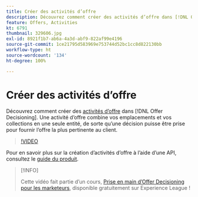 ```yaml
---
title: Créer des activités d’offre
description: Découvrez comment créer des activités d’offre dans [!DNL Offer Decisioning]. Une activité d’offre combine vos emplacements et vos collections en une seule entité, de sorte qu’une décision puisse être prise pour fournir l’offre la plus pertinente au client.
feature: Offers, Activities
kt: 6791
thumbnail: 329606.jpg
exl-id: 8921f1b7-ab6a-4a3d-abf9-822af99e4196
source-git-commit: 1ce21795d583969e753744d52bc1cc8d822130bb
workflow-type: ht
source-wordcount: '134'
ht-degree: 100%

---
```


# Créer des activités d’offre

Découvrez comment créer des [activités d’offre](https://experienceleague.adobe.com/docs/journey-optimizer/using/offer-decisioniong/create-manage-activities/create-offer-activities.html?lang=fr) dans [!DNL Offer Decisioning]. Une activité d’offre combine vos emplacements et vos collections en une seule entité, de sorte qu’une décision puisse être prise pour fournir l’offre la plus pertinente au client.

>[!VIDEO](https://video.tv.adobe.com/v/329606?quality=12&learn=on)

Pour en savoir plus sur la création d’activités d’offre à lʼaide dʼune API, consultez le [guide du produit](https://experienceleague.adobe.com/docs/journey-optimizer/using/offer-decisioniong/api-reference/activities-api/create.html?lang=fr).

>[!INFO]
>
> Cette vidéo fait partie d’un cours, [Prise en main d’Offer Decisioning pour les marketeurs](https://experienceleague.adobe.com/?recommended=ExperiencePlatform-U-1-2020.1.offerdecisioning), disponible gratuitement sur Experience League !
